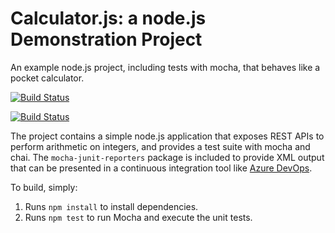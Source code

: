 Calculator.js: a node.js Demonstration Project
==============================================
An example node.js project, including tests with mocha, that behaves like
a pocket calculator.

[![Build Status](https://dev.azure.com/mudithaguna/ntegrating%20External%20Source%20Control%20with%20Azure%20Pipelines/_apis/build/status/Muditha-guna.calculator?branchName=master)](https://dev.azure.com/mudithaguna/ntegrating%20External%20Source%20Control%20with%20Azure%20Pipelines/_build/latest?definitionId=31&branchName=master)

[![Build Status](https://dev.azure.com/mudithaguna/ntegrating%20External%20Source%20Control%20with%20Azure%20Pipelines/_apis/build/status/Muditha-guna.calculator?branchName=master)](https://dev.azure.com/mudithaguna/ntegrating%20External%20Source%20Control%20with%20Azure%20Pipelines/_build/latest?definitionId=31&branchName=master)

The project contains a simple node.js application that exposes REST APIs
to perform arithmetic on integers, and provides a test suite with mocha
and chai.  The `mocha-junit-reporters` package is included to provide XML
output that can be presented in a continuous integration tool like
[Azure DevOps](https://azure.com/devops).

To build, simply:

1. Runs `npm install` to install dependencies.
2. Runs `npm test` to run Mocha and execute the unit tests.

